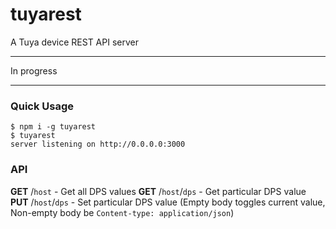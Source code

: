 # tuyarest

A Tuya device REST API server

---

In progress

---

### Quick Usage

```
$ npm i -g tuyarest
$ tuyarest
server listening on http://0.0.0.0:3000
```

### API

**GET** /`host` - Get all DPS values
**GET** /`host`/`dps` - Get particular DPS value
**PUT** /`host`/`dps` - Set particular DPS value (Empty body toggles current value, Non-empty body be `Content-type: application/json`)
